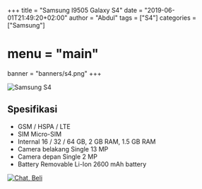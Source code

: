 +++
title = "Samsung I9505 Galaxy S4"
date = "2019-06-01T21:49:20+02:00"
author = "Abdul"
tags = ["S4"]
categories = ["Samsung"]
# menu = "main"
banner = "banners/s4.png"
+++

![Samsung S4](/banners/s4.png")
## Spesifikasi

* GSM / HSPA / LTE
* SIM Micro-SIM
* Internal 16 / 32 / 64 GB, 2 GB RAM, 1.5 GB RAM
* Camera belakang	Single	13 MP
* Camera depan	Single	2 MP
* Battery	Removable Li-Ion 2600 mAh battery

[![Chat, Beli](/order.png)](https://api.whatsapp.com/send?phone=6282339144758&text=Mas%20saya%20ingin%20order%20apakah%20bisa?
)
